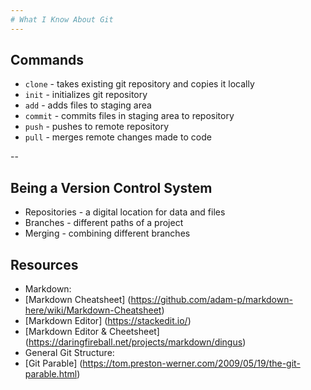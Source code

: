 ```yaml
---
# What I Know About Git
---
```

## Commands
* `clone` - takes existing git repository and copies it locally
* `init` - initializes git repository
* `add` - adds files to staging area
* `commit` - commits files in staging area to repository
* `push` - pushes to remote repository
* `pull` - merges remote changes made to code

--
## Being a Version Control System
* Repositories - a digital location for data and files
* Branches - different paths of a project
* Merging - combining different branches 

## Resources
* Markdown:
 * [Markdown Cheatsheet] (https://github.com/adam-p/markdown-here/wiki/Markdown-Cheatsheet)
 * [Markdown Editor] (https://stackedit.io/)
 * [Markdown Editor & Cheetsheet] (https://daringfireball.net/projects/markdown/dingus)
* General Git Structure:
 * [Git Parable] (https://tom.preston-werner.com/2009/05/19/the-git-parable.html)
